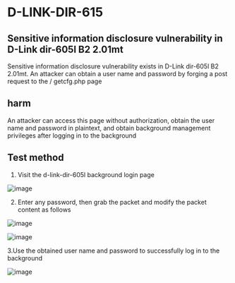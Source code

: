 # D-LINK-DIR-615
## Sensitive information disclosure vulnerability in D-Link dir-605l B2 2.01mt

Sensitive information disclosure vulnerability exists in D-Link dir-605l B2 2.01mt. An attacker can obtain a user name and password by forging a post request to the / getcfg.php page


## harm

An attacker can access this page without authorization, obtain the user name and password in plaintext, and obtain background management privileges after logging in to the background


## Test method
1. Visit the d-link-dir-605l background login page

![image](https://user-images.githubusercontent.com/90023952/131959536-11a1cf7b-bd26-4ef6-9c52-5ae002c44811.png)

2. Enter any password, then grab the packet and modify the packet content as follows

![image](https://user-images.githubusercontent.com/90023952/131959930-bdc051b1-e234-4803-972d-adf58ddeb554.png)

![image](https://user-images.githubusercontent.com/90023952/131959858-ace71dc7-41c0-4f25-852d-ecc01f2016fd.png)

3.Use the obtained user name and password to successfully log in to the background

![image](https://user-images.githubusercontent.com/90023952/131960031-dc264f90-9e09-48df-9e01-b0860fc3d637.png)
